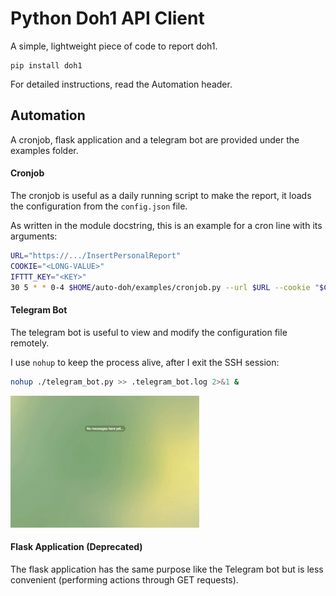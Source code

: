 # Python Doh1 API Client

A simple, lightweight piece of code to report doh1.

```
pip install doh1
```

For detailed instructions, read the Automation header.

## Automation

A cronjob, flask application and a telegram bot are provided under the examples
folder.

#### Cronjob

The cronjob is useful as a daily running script to make the report, it loads
the configuration from the `config.json` file.

As written in the module docstring, this is an example for a cron line with its
arguments:

```bash
URL="https://.../InsertPersonalReport"
COOKIE="<LONG-VALUE>"
IFTTT_KEY="<KEY>"
30 5 * * 0-4 $HOME/auto-doh/examples/cronjob.py --url $URL --cookie "$COOKIE" --ifttt-key $IFTTT_KEY >> $HOME/auto-doh/examples/.cronjob.log 2>&1
```

#### Telegram Bot

The telegram bot is useful to view and modify the configuration file remotely.

I use `nohup` to keep the process alive, after I exit the SSH session:

```bash
nohup ./telegram_bot.py >> .telegram_bot.log 2>&1 &
```

<img src="/img/telegram_bot.gif" width="60%" height="60%"/>

#### Flask Application (Deprecated)

The flask application has the same purpose like the Telegram bot but is less
convenient (performing actions through GET requests).
